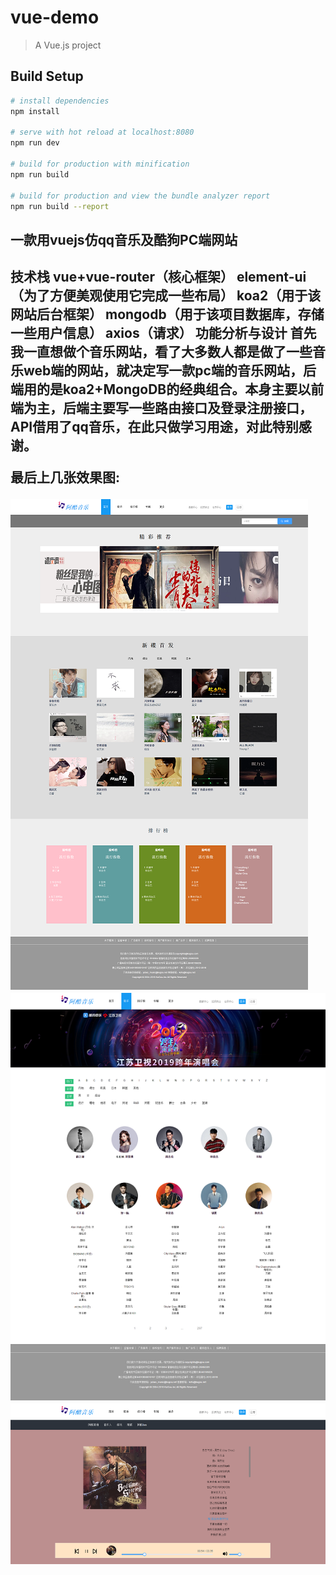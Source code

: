 # vue-demo

> A Vue.js project

## Build Setup

``` bash
# install dependencies
npm install

# serve with hot reload at localhost:8080
npm run dev

# build for production with minification
npm run build

# build for production and view the bundle analyzer report
npm run build --report
```

<h2>  一款用vuejs仿qq音乐及酷狗PC端网站 <h2>



技术栈
vue+vue-router（核心框架）
element-ui（为了方便美观使用它完成一些布局）
koa2（用于该网站后台框架）
mongodb（用于该项目数据库，存储一些用户信息）
axios（请求）
功能分析与设计
首先我一直想做个音乐网站，看了大多数人都是做了一些音乐web端的网站，就决定写一款pc端的音乐网站，后端用的是koa2+MongoDB的经典组合。本身主要以前端为主，后端主要写一些路由接口及登录注册接口，API借用了qq音乐，在此只做学习用途，对此特别感谢。


最后上几张效果图:

![images](https://github.com/Acooll/vue-music-website/raw/master/screenShots/vue-demo.png)
![images](https://github.com/Acooll/vue-music-website/raw/master/screenShots/vue-demo1.png)
![images](https://github.com/Acooll/vue-music-website/raw/master/screenShots/vue-demo4.png)
